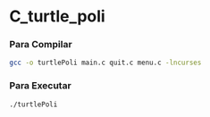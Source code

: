 # C_turtle_poli


### Para Compilar
~~~bash
gcc -o turtlePoli main.c quit.c menu.c -lncurses
~~~

### Para Executar
~~~bash
./turtlePoli
~~~
